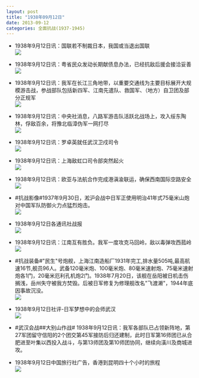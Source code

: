```yaml
---
layout: post
title: "1938年09月12日"
date: 2013-09-12
categories: 全面抗战(1937-1945)
---
```


<meta name="referrer" content="no-referrer" />

- 1938年9月12日讯：国联若不制裁日本，我国或当退出国联 <br/><img src="https://ww4.sinaimg.cn/large/aca367d8jw1e8k49ulnxoj207z0p5wga.jpg" />

- 1938年9月12日讯：粤省民众发动长期献债息办法，已经抗敌后援会接洽妥善 <br/><img src="https://ww2.sinaimg.cn/large/aca367d8jw1e8k2jd2qfsj20el12tn20.jpg" />

- 1938年9月12日讯：我军在长江三角地带，以重要交通线为主要目标展开大规模游击战，参战部队包括新四军、江南先遣队、救国军、（地方）自卫团及部分正规军 <br/><img src="https://ww2.sinaimg.cn/large/aca367d8jw1e8k0sycuf3j20es0cegnd.jpg" />

- 1938年9月12日讯：中央社消息，八路军游击队活跃北战场上，攻入绥东陶林，俘敌百余，将豫北临漳伪军一网打尽 <br/><img src="https://ww4.sinaimg.cn/large/aca367d8jw1e8jz4g50gwj20a710e0vz.jpg" />

- 1938年9月12日讯：罗卓英就任武汉卫戍司令 <br/><img src="https://ww4.sinaimg.cn/large/aca367d8jw1e8jvnkv6gcj206o06rjrl.jpg" />

- 1938年9月12日讯：上海敌虹口司令部突然起火 <br/><img src="https://ww1.sinaimg.cn/large/aca367d8jw1e8jtvbitonj207806mglv.jpg" />

- 1938年9月12日讯：欧亚与法航合作完成港滇渝联运，确保西南国际空路安全 <br/><img src="https://ww3.sinaimg.cn/large/aca367d8jw1e8js4uoqp8j205a0oljs9.jpg" />

- #抗战影像#1937年9月30日，淞沪会战中日军正使用明治41年式75毫米山炮对中国军队防御火力点猛烈炮击。 <br/><img src="https://ww1.sinaimg.cn/large/aca367d8jw1e8jq4p8grcj20go0f6adq.jpg" />

- 1938年9月12日各通讯社战报 <br/><img src="https://ww4.sinaimg.cn/large/aca367d8jw1e8jmxldnijj20b82ay10l.jpg" />

- 1938年9月12日讯：江南互有胜负。我军一度攻克马回岭，敌以毒弹攻西菰岭 <br/><img src="https://ww2.sinaimg.cn/large/aca367d8jw1e8jl790pxpj209v0l9wga.jpg" />

- #抗战装备#"民生"号炮舰，上海江南造船厂1931年完工,排水量505吨,最高航速16节,舰员96人。武备120毫米炮、100毫米炮、80毫米速射炮、75毫米速射炮各1门，20毫米厄利孔机炮2门。1938年7月20日，该舰在岳阳被日机击伤搁浅，岳州失守被我方焚毁。后被日军修复为修理舰改名"飞渡濑"，1944年底因事故沉没。 <br/><img src="https://ww3.sinaimg.cn/large/aca367d8jw1e8jhgasujyj20c10digm2.jpg" />

- 1938年9月12日社评-日军梦想中的会师武汉 <br/><img src="https://ww4.sinaimg.cn/large/aca367d8jw1e8jfztddvuj20go0v7dm8.jpg" />

- #武汉会战##大别山作战# 1938年9月12日讯：我军各部队已占领新阵地，第27军团留守信阳的2个团交第45军接防后归还建制，此时日军第16师团已从合肥进至叶集以西投入战斗，与第13师团及第10师团协同，继续向潢川及商城进攻。 

- 1938年9月12日中国旅行社广告，香港到昆明四十个小时的旅程 <br/><img src="https://ww2.sinaimg.cn/large/aca367d8jw1e8jcip6q92j208e0jb3zx.jpg" />

